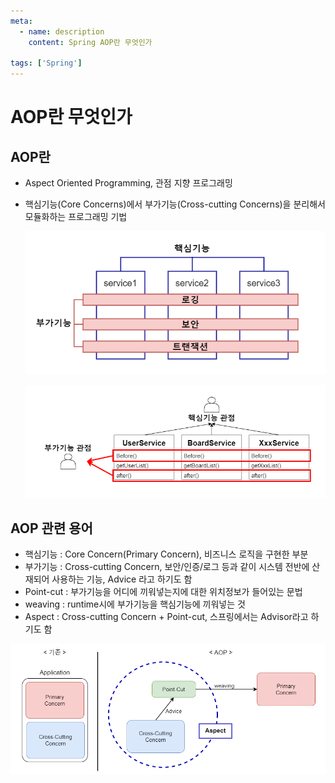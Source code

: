 ```yaml
---
meta:
  - name: description
    content: Spring AOP란 무엇인가

tags: ['Spring']
---
```

# AOP란 무엇인가

## AOP란

- Aspect Oriented Programming, 관점 지향 프로그래밍
- 핵심기능(Core Concerns)에서 부가기능(Cross-cutting Concerns)을 분리해서 모듈화하는 프로그래밍 기법
    
    ![spring_aop1.png](./spring_aop1.png)
    
    ![spring_aop2.png](./spring_aop2.png)
    

## AOP 관련 용어

- 핵심기능 : Core Concern(Primary Concern), 비즈니스 로직을 구현한 부분
- 부가기능 : Cross-cutting Concern, 보안/인증/로그 등과 같이 시스템 전반에 산재되어 사용하는 기능, Advice 라고 하기도 함
- Point-cut : 부가기능을 어디에 끼워넣는지에 대한 위치정보가 들어있는 문법
- weaving : runtime시에 부가기능을 핵심기능에 끼워넣는 것
- Aspect : Cross-cutting Concern + Point-cut, 스프링에서는 Advisor라고 하기도 함

![spring_aop3.png](./spring_aop3.png)

<TagLinks />